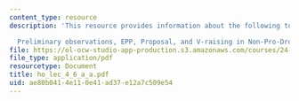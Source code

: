 ```yaml
---
content_type: resource
description: 'This resource provides information about the following topics:

  Preliminary observations, EPP, Proposal, and V-raising in Non-Pro-Drop Languages.'
file: https://ol-ocw-studio-app-production.s3.amazonaws.com/courses/24-946-linguistic-theory-and-the-japanese-language-fall-2004/ae80b0414e110e41ad37e12a7c509e54_ho_lec_4_6_a_a.pdf
file_type: application/pdf
resourcetype: Document
title: ho_lec_4_6_a_a.pdf
uid: ae80b041-4e11-0e41-ad37-e12a7c509e54
---
```

